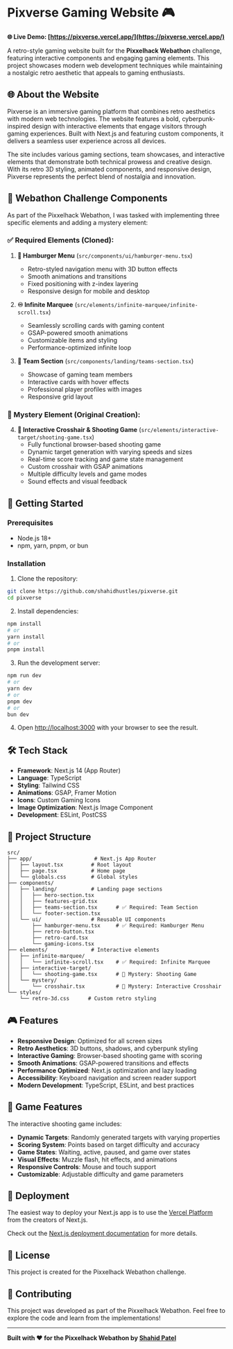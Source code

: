 # Pixverse Gaming Website 🎮

**🌐 Live Demo: [https://pixverse.vercel.app/](https://pixverse.vercel.app/)**

A retro-style gaming website built for the **Pixxelhack Webathon** challenge, featuring interactive components and engaging gaming elements. This project showcases modern web development techniques while maintaining a nostalgic retro aesthetic that appeals to gaming enthusiasts.

## 🌐 About the Website

Pixverse is an immersive gaming platform that combines retro aesthetics with modern web technologies. The website features a bold, cyberpunk-inspired design with interactive elements that engage visitors through gaming experiences. Built with Next.js and featuring custom components, it delivers a seamless user experience across all devices.

The site includes various gaming sections, team showcases, and interactive elements that demonstrate both technical prowess and creative design. With its retro 3D styling, animated components, and responsive design, Pixverse represents the perfect blend of nostalgia and innovation.

## 🎯 Webathon Challenge Components

As part of the Pixxelhack Webathon, I was tasked with implementing three specific elements and adding a mystery element:

### ✅ Required Elements (Cloned):

1. **🍔 Hamburger Menu** (`src/components/ui/hamburger-menu.tsx`)

   - Retro-styled navigation menu with 3D button effects
   - Smooth animations and transitions
   - Fixed positioning with z-index layering
   - Responsive design for mobile and desktop

2. **♾️ Infinite Marquee** (`src/elements/infinite-marquee/infinite-scroll.tsx`)

   - Seamlessly scrolling cards with gaming content
   - GSAP-powered smooth animations
   - Customizable items and styling
   - Performance-optimized infinite loop

3. **👥 Team Section** (`src/components/landing/teams-section.tsx`)
   - Showcase of gaming team members
   - Interactive cards with hover effects
   - Professional player profiles with images
   - Responsive grid layout

### 🎲 Mystery Element (Original Creation):

4. **🎯 Interactive Crosshair & Shooting Game** (`src/elements/interactive-target/shooting-game.tsx`)
   - Fully functional browser-based shooting game
   - Dynamic target generation with varying speeds and sizes
   - Real-time score tracking and game state management
   - Custom crosshair with GSAP animations
   - Multiple difficulty levels and game modes
   - Sound effects and visual feedback

## 🚀 Getting Started

### Prerequisites

- Node.js 18+
- npm, yarn, pnpm, or bun

### Installation

1. Clone the repository:

```bash
git clone https://github.com/shahidhustles/pixverse.git
cd pixverse
```

2. Install dependencies:

```bash
npm install
# or
yarn install
# or
pnpm install
```

3. Run the development server:

```bash
npm run dev
# or
yarn dev
# or
pnpm dev
# or
bun dev
```

4. Open [http://localhost:3000](http://localhost:3000) with your browser to see the result.

## 🛠 Tech Stack

- **Framework**: Next.js 14 (App Router)
- **Language**: TypeScript
- **Styling**: Tailwind CSS
- **Animations**: GSAP, Framer Motion
- **Icons**: Custom Gaming Icons
- **Image Optimization**: Next.js Image Component
- **Development**: ESLint, PostCSS

## 📁 Project Structure

```
src/
├── app/                    # Next.js App Router
│   ├── layout.tsx         # Root layout
│   ├── page.tsx           # Home page
│   └── globals.css        # Global styles
├── components/
│   ├── landing/           # Landing page sections
│   │   ├── hero-section.tsx
│   │   ├── features-grid.tsx
│   │   ├── teams-section.tsx      # ✅ Required: Team Section
│   │   └── footer-section.tsx
│   └── ui/                # Reusable UI components
│       ├── hamburger-menu.tsx     # ✅ Required: Hamburger Menu
│       ├── retro-button.tsx
│       ├── retro-card.tsx
│       └── gaming-icons.tsx
├── elements/              # Interactive elements
│   ├── infinite-marquee/
│   │   └── infinite-scroll.tsx    # ✅ Required: Infinite Marquee
│   ├── interactive-target/
│   │   └── shooting-game.tsx      # 🎲 Mystery: Shooting Game
│   └── mystery/
│       └── crosshair.tsx          # 🎲 Mystery: Interactive Crosshair
└── styles/
    └── retro-3d.css      # Custom retro styling
```

## 🎮 Features

- **Responsive Design**: Optimized for all screen sizes
- **Retro Aesthetics**: 3D buttons, shadows, and cyberpunk styling
- **Interactive Gaming**: Browser-based shooting game with scoring
- **Smooth Animations**: GSAP-powered transitions and effects
- **Performance Optimized**: Next.js optimization and lazy loading
- **Accessibility**: Keyboard navigation and screen reader support
- **Modern Development**: TypeScript, ESLint, and best practices

## 🎯 Game Features

The interactive shooting game includes:

- **Dynamic Targets**: Randomly generated targets with varying properties
- **Scoring System**: Points based on target difficulty and accuracy
- **Game States**: Waiting, active, paused, and game over states
- **Visual Effects**: Muzzle flash, hit effects, and animations
- **Responsive Controls**: Mouse and touch support
- **Customizable**: Adjustable difficulty and game parameters

## 🚀 Deployment

The easiest way to deploy your Next.js app is to use the [Vercel Platform](https://vercel.com/new?utm_medium=default-template&filter=next.js&utm_source=create-next-app&utm_campaign=create-next-app-readme) from the creators of Next.js.

Check out the [Next.js deployment documentation](https://nextjs.org/docs/app/building-your-application/deploying) for more details.

## 📝 License

This project is created for the Pixxelhack Webathon challenge.

## 🤝 Contributing

This project was developed as part of the Pixxelhack Webathon. Feel free to explore the code and learn from the implementations!

---

**Built with ❤️ for the Pixxelhack Webathon by [Shahid Patel](https://github.com/shahidhustles)**
